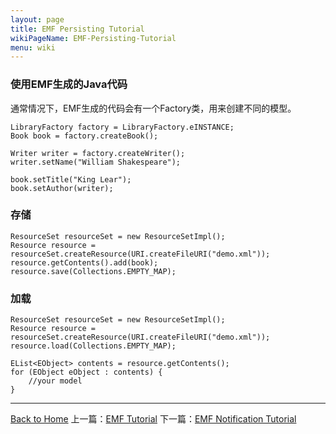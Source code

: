 ```yaml
---
layout: page
title: EMF Persisting Tutorial
wikiPageName: EMF-Persisting-Tutorial
menu: wiki
---
```


### 使用EMF生成的Java代码

通常情况下，EMF生成的代码会有一个Factory类，用来创建不同的模型。

	LibraryFactory factory = LibraryFactory.eINSTANCE; 
	Book book = factory.createBook(); 

	Writer writer = factory.createWriter(); 
	writer.setName("William Shakespeare"); 

	book.setTitle("King Lear"); 
	book.setAuthor(writer);


### 存储

	ResourceSet resourceSet = new ResourceSetImpl();
	Resource resource = resourceSet.createResource(URI.createFileURI("demo.xml"));
	resource.getContents().add(book);
	resource.save(Collections.EMPTY_MAP);

### 加载

	ResourceSet resourceSet = new ResourceSetImpl();
	Resource resource = resourceSet.createResource(URI.createFileURI("demo.xml"));
	resource.load(Collections.EMPTY_MAP);
			
	EList<EObject> contents = resource.getContents();
	for (EObject eObject : contents) {
		//your model
	}
			

***
[Back to Home]({{site.baseurl}}/eclipse.tutorial/wiki/)
上一篇：[EMF Tutorial](http://ecsoya.github.io/eclipse.tutorial/wiki/EMF-Tutorial) 下一篇：[EMF Notification Tutorial](http://ecsoya.github.io/eclipse.tutorial/wiki/EMF-Notification-Tutorial)
